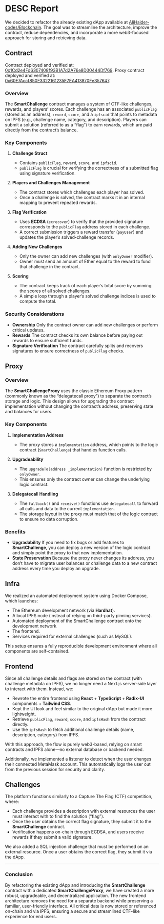 # DESC Report

We decided to refactor the already existing dApp available at
[AliHaider-codes/Blockchain](https://github.com/AliHaider-codes/Blockchain/tree/master).
The goal was to streamline the architecture, improve the contract, reduce dependencies,
and incorporate a more web3-focused approach for storing and retrieving data.

## Contract

Contract deployed and verified at: [0x1Cd2e4Fd6307408f93B1A7d2A76e8D00444Df769](https://sepolia.etherscan.io/address/0x1cd2e4fd6307408f93b1a7d2a76e8d00444df769#code).
Proxy contract deployed and verified at: [0x60E7Accf850E3322161235F7EA413870Fe357647](https://sepolia.etherscan.io/address/0x60E7Accf850E3322161235F7EA413870Fe357647).

### Overview

The **SmartChallenge** contract manages a system of CTF-like challenges, rewards,
and players’ scores. Each challenge has an associated `publicFlag` (stored as an address),
`reward`, `score`, and a `ipfscid` that points to metadata on IPFS
(e.g., challenge name, category, and description).
Players can submit a solution (referred to as a “flag”) to earn rewards,
which are paid directly from the contract’s balance.

### Key Components

1. **Challenge Struct**
   - Contains `publicFlag`, `reward`, `score`, and `ipfscid`.
   - `publicFlag` is crucial for verifying the correctness of a submitted flag using
     signature verification.

2. **Players and Challenges Management**
   - The contract stores which challenges each player has solved.
   - Once a challenge is solved, the contract marks it in an internal mapping to prevent
     repeated rewards.

3. **Flag Verification**
   - Uses **ECDSA** (`ecrecover`) to verify that the provided signature corresponds
     to the `publicFlag` address stored in each challenge.
   - A correct submission triggers a reward transfer (`payUser`) and updates the
     player’s solved-challenge records.

4. **Adding New Challenges**
   - Only the owner can add new challenges (with `onlyOwner` modifier).
   - Owner must send an amount of Ether equal to the reward to fund that challenge
     in the contract.

5. **Scoring**
   - The contract keeps track of each player’s total score by summing the scores of all
     solved challenges.
   - A simple loop through a player’s solved challenge indices is used to compute the total.

### Security Considerations

- **Ownership**
  Only the contract owner can add new challenges or perform critical updates.
- **Rewards**
  The contract checks its own balance before paying out rewards to ensure sufficient funds.
- **Signature Verification**
  The contract carefully splits and recovers signatures to ensure correctness of
  `publicFlag` checks.

## Proxy

### Overview

The **SmartChallengeProxy** uses the classic Ethereum Proxy pattern
(commonly known as the “delegatecall proxy”) to separate the contract’s storage and logic.
This design allows for upgrading the contract implementation without changing the contract’s
address, preserving state and balances for users.

### Key Components

1. **Implementation Address**
   - The proxy stores a `implementation` address, which points to the logic contract
     (`SmartChallenge`) that handles function calls.

2. **Upgradeability**
   - The `upgradeTo(address _implementation)` function is restricted by `onlyOwner`.
   - This ensures only the contract owner can change the underlying logic contract.

3. **Delegatecall Handling**
   - The `fallback()` and `receive()` functions use `delegatecall` to forward all calls
     and data to the current `implementation`.
   - The storage layout in the proxy must match that of the logic contract to ensure no
     data corruption.

### Benefits

- **Upgradability**
  If you need to fix bugs or add features to **SmartChallenge**, you can deploy a new
  version of the logic contract and simply point the proxy to that new implementation.
- **State Preservation**
  Because the proxy never changes its address, you don’t have to migrate user balances
  or challenge data to a new contract address every time you deploy an upgrade.

## Infra

We realized an automated deployment system using Docker Compose, which launches:

- The Ethereum development network (via **Hardhat**).
- A local IPFS node (instead of relying on third-party pinning services).
- Automated deployment of the SmartChallenge contract onto the development network.
- The frontend.
- Services required for external challenges (such as MySQL).

This setup ensures a fully reproducible development environment where all components are
self-contained.

## Frontend

Since all challenge details and flags are stored on the contract
(with challenge metadata on IPFS), we no longer need a Next.js server-side layer to
interact with them. Instead, we:

- Rewrote the entire frontend using **React** + **TypeScript** + **Radix-UI** components + **Tailwind CSS**.
- Kept the UI look and feel similar to the original dApp but made it more lightweight.
- Retrieve `publicFlag`, `reward`, `score`, and `ipfsHash` from the contract directly.
- Use the `ipfsHash` to fetch additional challenge details (name, description, category) from IPFS.

With this approach, the flow is purely web3-based, relying on smart contracts and IPFS
alone—no external database or backend needed.

Additionally, we implemented a listener to detect when the user changes their connected
MetaMask account. This automatically logs the user out from the previous session for security and clarity.

## Challenges

The platform functions similarly to a Capture The Flag (CTF) competition, where:

- Each challenge provides a description with external resources the user must interact
with to find the solution (“flag”).
- Once the user obtains the correct flag signature, they submit it to the
**SmartChallenge** contract.
- Verification happens on-chain through ECDSA, and users receive rewards if they submit
a valid signature.

We also added a SQL injection challenge that must be performed on an external resource.
Once a user obtains the correct flag, they submit it via the dApp.

---

### Conclusion

By refactoring the existing dApp and introducing the **SmartChallenge** contract with a
dedicated **SmartChallengeProxy**, we have created a more robust, upgradeable, and
decentralized application. The new frontend architecture removes the need for a separate
backend while preserving a familiar, user-friendly interface. All critical data is now
stored or referenced on-chain and via IPFS, ensuring a secure and streamlined CTF-like
experience for end users.
